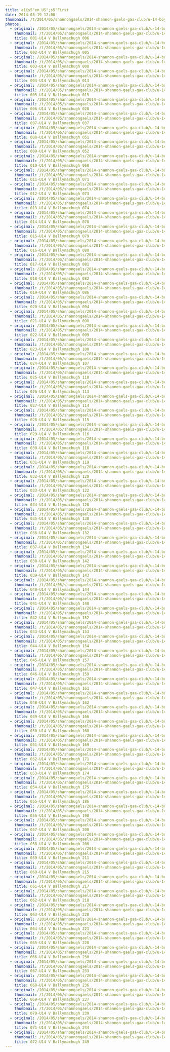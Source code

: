 ```yaml
---
title: a1{s5"en_US";s5"First
date: 2014-05-19 12:00
thumbnail: /t/2014/05/shannongaels/2014-shannon-gaels-gaa-club/u-14-boys-v-ballymachugh/first-half/001-u14-v-ballymachugh-006.jpg
photos:
  - original: /2014/05/shannongaels/2014-shannon-gaels-gaa-club/u-14-boys-v-ballymachugh/first-half/001-u14-v-ballymachugh-006.jpg
    thumbnail: /t/2014/05/shannongaels/2014-shannon-gaels-gaa-club/u-14-boys-v-ballymachugh/first-half/001-u14-v-ballymachugh-006.jpg
    title: 001-U14 V Ballymachugh 006
  - original: /2014/05/shannongaels/2014-shannon-gaels-gaa-club/u-14-boys-v-ballymachugh/first-half/002-u14-v-ballymachugh-005.jpg
    thumbnail: /t/2014/05/shannongaels/2014-shannon-gaels-gaa-club/u-14-boys-v-ballymachugh/first-half/002-u14-v-ballymachugh-005.jpg
    title: 002-U14 V Ballymachugh 005
  - original: /2014/05/shannongaels/2014-shannon-gaels-gaa-club/u-14-boys-v-ballymachugh/first-half/003-u14-v-ballymachugh-008.jpg
    thumbnail: /t/2014/05/shannongaels/2014-shannon-gaels-gaa-club/u-14-boys-v-ballymachugh/first-half/003-u14-v-ballymachugh-008.jpg
    title: 003-U14 V Ballymachugh 008
  - original: /2014/05/shannongaels/2014-shannon-gaels-gaa-club/u-14-boys-v-ballymachugh/first-half/004-u14-v-ballymachugh-013.jpg
    thumbnail: /t/2014/05/shannongaels/2014-shannon-gaels-gaa-club/u-14-boys-v-ballymachugh/first-half/004-u14-v-ballymachugh-013.jpg
    title: 004-U14 V Ballymachugh 013
  - original: /2014/05/shannongaels/2014-shannon-gaels-gaa-club/u-14-boys-v-ballymachugh/first-half/005-u14-v-ballymachugh-015.jpg
    thumbnail: /t/2014/05/shannongaels/2014-shannon-gaels-gaa-club/u-14-boys-v-ballymachugh/first-half/005-u14-v-ballymachugh-015.jpg
    title: 005-U14 V Ballymachugh 015
  - original: /2014/05/shannongaels/2014-shannon-gaels-gaa-club/u-14-boys-v-ballymachugh/first-half/006-u14-v-ballymachugh-028.jpg
    thumbnail: /t/2014/05/shannongaels/2014-shannon-gaels-gaa-club/u-14-boys-v-ballymachugh/first-half/006-u14-v-ballymachugh-028.jpg
    title: 006-U14 V Ballymachugh 028
  - original: /2014/05/shannongaels/2014-shannon-gaels-gaa-club/u-14-boys-v-ballymachugh/first-half/007-u14-v-ballymachugh-037.jpg
    thumbnail: /t/2014/05/shannongaels/2014-shannon-gaels-gaa-club/u-14-boys-v-ballymachugh/first-half/007-u14-v-ballymachugh-037.jpg
    title: 007-U14 V Ballymachugh 037
  - original: /2014/05/shannongaels/2014-shannon-gaels-gaa-club/u-14-boys-v-ballymachugh/first-half/008-u14-v-ballymachugh-051.jpg
    thumbnail: /t/2014/05/shannongaels/2014-shannon-gaels-gaa-club/u-14-boys-v-ballymachugh/first-half/008-u14-v-ballymachugh-051.jpg
    title: 008-U14 V Ballymachugh 051
  - original: /2014/05/shannongaels/2014-shannon-gaels-gaa-club/u-14-boys-v-ballymachugh/first-half/009-u14-v-ballymachugh-052.jpg
    thumbnail: /t/2014/05/shannongaels/2014-shannon-gaels-gaa-club/u-14-boys-v-ballymachugh/first-half/009-u14-v-ballymachugh-052.jpg
    title: 009-U14 V Ballymachugh 052
  - original: /2014/05/shannongaels/2014-shannon-gaels-gaa-club/u-14-boys-v-ballymachugh/first-half/010-u14-v-ballymachugh-068.jpg
    thumbnail: /t/2014/05/shannongaels/2014-shannon-gaels-gaa-club/u-14-boys-v-ballymachugh/first-half/010-u14-v-ballymachugh-068.jpg
    title: 010-U14 V Ballymachugh 068
  - original: /2014/05/shannongaels/2014-shannon-gaels-gaa-club/u-14-boys-v-ballymachugh/first-half/011-u14-v-ballymachugh-071.jpg
    thumbnail: /t/2014/05/shannongaels/2014-shannon-gaels-gaa-club/u-14-boys-v-ballymachugh/first-half/011-u14-v-ballymachugh-071.jpg
    title: 011-U14 V Ballymachugh 071
  - original: /2014/05/shannongaels/2014-shannon-gaels-gaa-club/u-14-boys-v-ballymachugh/first-half/012-u14-v-ballymachugh-073.jpg
    thumbnail: /t/2014/05/shannongaels/2014-shannon-gaels-gaa-club/u-14-boys-v-ballymachugh/first-half/012-u14-v-ballymachugh-073.jpg
    title: 012-U14 V Ballymachugh 073
  - original: /2014/05/shannongaels/2014-shannon-gaels-gaa-club/u-14-boys-v-ballymachugh/first-half/013-u14-v-ballymachugh-074.jpg
    thumbnail: /t/2014/05/shannongaels/2014-shannon-gaels-gaa-club/u-14-boys-v-ballymachugh/first-half/013-u14-v-ballymachugh-074.jpg
    title: 013-U14 V Ballymachugh 074
  - original: /2014/05/shannongaels/2014-shannon-gaels-gaa-club/u-14-boys-v-ballymachugh/first-half/014-u14-v-ballymachugh-078.jpg
    thumbnail: /t/2014/05/shannongaels/2014-shannon-gaels-gaa-club/u-14-boys-v-ballymachugh/first-half/014-u14-v-ballymachugh-078.jpg
    title: 014-U14 V Ballymachugh 078
  - original: /2014/05/shannongaels/2014-shannon-gaels-gaa-club/u-14-boys-v-ballymachugh/first-half/015-u14-v-ballymachugh-079.jpg
    thumbnail: /t/2014/05/shannongaels/2014-shannon-gaels-gaa-club/u-14-boys-v-ballymachugh/first-half/015-u14-v-ballymachugh-079.jpg
    title: 015-U14 V Ballymachugh 079
  - original: /2014/05/shannongaels/2014-shannon-gaels-gaa-club/u-14-boys-v-ballymachugh/first-half/016-u14-v-ballymachugh-080.jpg
    thumbnail: /t/2014/05/shannongaels/2014-shannon-gaels-gaa-club/u-14-boys-v-ballymachugh/first-half/016-u14-v-ballymachugh-080.jpg
    title: 016-U14 V Ballymachugh 080
  - original: /2014/05/shannongaels/2014-shannon-gaels-gaa-club/u-14-boys-v-ballymachugh/first-half/017-u14-v-ballymachugh-081.jpg
    thumbnail: /t/2014/05/shannongaels/2014-shannon-gaels-gaa-club/u-14-boys-v-ballymachugh/first-half/017-u14-v-ballymachugh-081.jpg
    title: 017-U14 V Ballymachugh 081
  - original: /2014/05/shannongaels/2014-shannon-gaels-gaa-club/u-14-boys-v-ballymachugh/first-half/018-u14-v-ballymachugh-082.jpg
    thumbnail: /t/2014/05/shannongaels/2014-shannon-gaels-gaa-club/u-14-boys-v-ballymachugh/first-half/018-u14-v-ballymachugh-082.jpg
    title: 018-U14 V Ballymachugh 082
  - original: /2014/05/shannongaels/2014-shannon-gaels-gaa-club/u-14-boys-v-ballymachugh/first-half/019-u14-v-ballymachugh-086.jpg
    thumbnail: /t/2014/05/shannongaels/2014-shannon-gaels-gaa-club/u-14-boys-v-ballymachugh/first-half/019-u14-v-ballymachugh-086.jpg
    title: 019-U14 V Ballymachugh 086
  - original: /2014/05/shannongaels/2014-shannon-gaels-gaa-club/u-14-boys-v-ballymachugh/first-half/020-u14-v-ballymachugh-094.jpg
    thumbnail: /t/2014/05/shannongaels/2014-shannon-gaels-gaa-club/u-14-boys-v-ballymachugh/first-half/020-u14-v-ballymachugh-094.jpg
    title: 020-U14 V Ballymachugh 094
  - original: /2014/05/shannongaels/2014-shannon-gaels-gaa-club/u-14-boys-v-ballymachugh/first-half/021-u14-v-ballymachugh-098.jpg
    thumbnail: /t/2014/05/shannongaels/2014-shannon-gaels-gaa-club/u-14-boys-v-ballymachugh/first-half/021-u14-v-ballymachugh-098.jpg
    title: 021-U14 V Ballymachugh 098
  - original: /2014/05/shannongaels/2014-shannon-gaels-gaa-club/u-14-boys-v-ballymachugh/first-half/022-u14-v-ballymachugh-099.jpg
    thumbnail: /t/2014/05/shannongaels/2014-shannon-gaels-gaa-club/u-14-boys-v-ballymachugh/first-half/022-u14-v-ballymachugh-099.jpg
    title: 022-U14 V Ballymachugh 099
  - original: /2014/05/shannongaels/2014-shannon-gaels-gaa-club/u-14-boys-v-ballymachugh/first-half/023-u14-v-ballymachugh-100.jpg
    thumbnail: /t/2014/05/shannongaels/2014-shannon-gaels-gaa-club/u-14-boys-v-ballymachugh/first-half/023-u14-v-ballymachugh-100.jpg
    title: 023-U14 V Ballymachugh 100
  - original: /2014/05/shannongaels/2014-shannon-gaels-gaa-club/u-14-boys-v-ballymachugh/first-half/024-u14-v-ballymachugh-107.jpg
    thumbnail: /t/2014/05/shannongaels/2014-shannon-gaels-gaa-club/u-14-boys-v-ballymachugh/first-half/024-u14-v-ballymachugh-107.jpg
    title: 024-U14 V Ballymachugh 107
  - original: /2014/05/shannongaels/2014-shannon-gaels-gaa-club/u-14-boys-v-ballymachugh/first-half/025-u14-v-ballymachugh-110.jpg
    thumbnail: /t/2014/05/shannongaels/2014-shannon-gaels-gaa-club/u-14-boys-v-ballymachugh/first-half/025-u14-v-ballymachugh-110.jpg
    title: 025-U14 V Ballymachugh 110
  - original: /2014/05/shannongaels/2014-shannon-gaels-gaa-club/u-14-boys-v-ballymachugh/first-half/026-u14-v-ballymachugh-113.jpg
    thumbnail: /t/2014/05/shannongaels/2014-shannon-gaels-gaa-club/u-14-boys-v-ballymachugh/first-half/026-u14-v-ballymachugh-113.jpg
    title: 026-U14 V Ballymachugh 113
  - original: /2014/05/shannongaels/2014-shannon-gaels-gaa-club/u-14-boys-v-ballymachugh/first-half/027-u14-v-ballymachugh-114.jpg
    thumbnail: /t/2014/05/shannongaels/2014-shannon-gaels-gaa-club/u-14-boys-v-ballymachugh/first-half/027-u14-v-ballymachugh-114.jpg
    title: 027-U14 V Ballymachugh 114
  - original: /2014/05/shannongaels/2014-shannon-gaels-gaa-club/u-14-boys-v-ballymachugh/first-half/028-u14-v-ballymachugh-115.jpg
    thumbnail: /t/2014/05/shannongaels/2014-shannon-gaels-gaa-club/u-14-boys-v-ballymachugh/first-half/028-u14-v-ballymachugh-115.jpg
    title: 028-U14 V Ballymachugh 115
  - original: /2014/05/shannongaels/2014-shannon-gaels-gaa-club/u-14-boys-v-ballymachugh/first-half/029-u14-v-ballymachugh-116.jpg
    thumbnail: /t/2014/05/shannongaels/2014-shannon-gaels-gaa-club/u-14-boys-v-ballymachugh/first-half/029-u14-v-ballymachugh-116.jpg
    title: 029-U14 V Ballymachugh 116
  - original: /2014/05/shannongaels/2014-shannon-gaels-gaa-club/u-14-boys-v-ballymachugh/first-half/030-u14-v-ballymachugh-118.jpg
    thumbnail: /t/2014/05/shannongaels/2014-shannon-gaels-gaa-club/u-14-boys-v-ballymachugh/first-half/030-u14-v-ballymachugh-118.jpg
    title: 030-U14 V Ballymachugh 118
  - original: /2014/05/shannongaels/2014-shannon-gaels-gaa-club/u-14-boys-v-ballymachugh/first-half/031-u14-v-ballymachugh-119.jpg
    thumbnail: /t/2014/05/shannongaels/2014-shannon-gaels-gaa-club/u-14-boys-v-ballymachugh/first-half/031-u14-v-ballymachugh-119.jpg
    title: 031-U14 V Ballymachugh 119
  - original: /2014/05/shannongaels/2014-shannon-gaels-gaa-club/u-14-boys-v-ballymachugh/first-half/032-u14-v-ballymachugh-120.jpg
    thumbnail: /t/2014/05/shannongaels/2014-shannon-gaels-gaa-club/u-14-boys-v-ballymachugh/first-half/032-u14-v-ballymachugh-120.jpg
    title: 032-U14 V Ballymachugh 120
  - original: /2014/05/shannongaels/2014-shannon-gaels-gaa-club/u-14-boys-v-ballymachugh/first-half/033-u14-v-ballymachugh-122.jpg
    thumbnail: /t/2014/05/shannongaels/2014-shannon-gaels-gaa-club/u-14-boys-v-ballymachugh/first-half/033-u14-v-ballymachugh-122.jpg
    title: 033-U14 V Ballymachugh 122
  - original: /2014/05/shannongaels/2014-shannon-gaels-gaa-club/u-14-boys-v-ballymachugh/first-half/034-u14-v-ballymachugh-128.jpg
    thumbnail: /t/2014/05/shannongaels/2014-shannon-gaels-gaa-club/u-14-boys-v-ballymachugh/first-half/034-u14-v-ballymachugh-128.jpg
    title: 034-U14 V Ballymachugh 128
  - original: /2014/05/shannongaels/2014-shannon-gaels-gaa-club/u-14-boys-v-ballymachugh/first-half/035-u14-v-ballymachugh-130.jpg
    thumbnail: /t/2014/05/shannongaels/2014-shannon-gaels-gaa-club/u-14-boys-v-ballymachugh/first-half/035-u14-v-ballymachugh-130.jpg
    title: 035-U14 V Ballymachugh 130
  - original: /2014/05/shannongaels/2014-shannon-gaels-gaa-club/u-14-boys-v-ballymachugh/first-half/036-u14-v-ballymachugh-132.jpg
    thumbnail: /t/2014/05/shannongaels/2014-shannon-gaels-gaa-club/u-14-boys-v-ballymachugh/first-half/036-u14-v-ballymachugh-132.jpg
    title: 036-U14 V Ballymachugh 132
  - original: /2014/05/shannongaels/2014-shannon-gaels-gaa-club/u-14-boys-v-ballymachugh/first-half/037-u14-v-ballymachugh-134.jpg
    thumbnail: /t/2014/05/shannongaels/2014-shannon-gaels-gaa-club/u-14-boys-v-ballymachugh/first-half/037-u14-v-ballymachugh-134.jpg
    title: 037-U14 V Ballymachugh 134
  - original: /2014/05/shannongaels/2014-shannon-gaels-gaa-club/u-14-boys-v-ballymachugh/first-half/038-u14-v-ballymachugh-142.jpg
    thumbnail: /t/2014/05/shannongaels/2014-shannon-gaels-gaa-club/u-14-boys-v-ballymachugh/first-half/038-u14-v-ballymachugh-142.jpg
    title: 038-U14 V Ballymachugh 142
  - original: /2014/05/shannongaels/2014-shannon-gaels-gaa-club/u-14-boys-v-ballymachugh/first-half/039-u14-v-ballymachugh-143.jpg
    thumbnail: /t/2014/05/shannongaels/2014-shannon-gaels-gaa-club/u-14-boys-v-ballymachugh/first-half/039-u14-v-ballymachugh-143.jpg
    title: 039-U14 V Ballymachugh 143
  - original: /2014/05/shannongaels/2014-shannon-gaels-gaa-club/u-14-boys-v-ballymachugh/first-half/040-u14-v-ballymachugh-144.jpg
    thumbnail: /t/2014/05/shannongaels/2014-shannon-gaels-gaa-club/u-14-boys-v-ballymachugh/first-half/040-u14-v-ballymachugh-144.jpg
    title: 040-U14 V Ballymachugh 144
  - original: /2014/05/shannongaels/2014-shannon-gaels-gaa-club/u-14-boys-v-ballymachugh/first-half/041-u14-v-ballymachugh-148.jpg
    thumbnail: /t/2014/05/shannongaels/2014-shannon-gaels-gaa-club/u-14-boys-v-ballymachugh/first-half/041-u14-v-ballymachugh-148.jpg
    title: 041-U14 V Ballymachugh 148
  - original: /2014/05/shannongaels/2014-shannon-gaels-gaa-club/u-14-boys-v-ballymachugh/first-half/042-u14-v-ballymachugh-152.jpg
    thumbnail: /t/2014/05/shannongaels/2014-shannon-gaels-gaa-club/u-14-boys-v-ballymachugh/first-half/042-u14-v-ballymachugh-152.jpg
    title: 042-U14 V Ballymachugh 152
  - original: /2014/05/shannongaels/2014-shannon-gaels-gaa-club/u-14-boys-v-ballymachugh/first-half/043-u14-v-ballymachugh-153.jpg
    thumbnail: /t/2014/05/shannongaels/2014-shannon-gaels-gaa-club/u-14-boys-v-ballymachugh/first-half/043-u14-v-ballymachugh-153.jpg
    title: 043-U14 V Ballymachugh 153
  - original: /2014/05/shannongaels/2014-shannon-gaels-gaa-club/u-14-boys-v-ballymachugh/first-half/044-u14-v-ballymachugh-154.jpg
    thumbnail: /t/2014/05/shannongaels/2014-shannon-gaels-gaa-club/u-14-boys-v-ballymachugh/first-half/044-u14-v-ballymachugh-154.jpg
    title: 044-U14 V Ballymachugh 154
  - original: /2014/05/shannongaels/2014-shannon-gaels-gaa-club/u-14-boys-v-ballymachugh/first-half/045-u14-v-ballymachugh-157.jpg
    thumbnail: /t/2014/05/shannongaels/2014-shannon-gaels-gaa-club/u-14-boys-v-ballymachugh/first-half/045-u14-v-ballymachugh-157.jpg
    title: 045-U14 V Ballymachugh 157
  - original: /2014/05/shannongaels/2014-shannon-gaels-gaa-club/u-14-boys-v-ballymachugh/first-half/046-u14-v-ballymachugh-159.jpg
    thumbnail: /t/2014/05/shannongaels/2014-shannon-gaels-gaa-club/u-14-boys-v-ballymachugh/first-half/046-u14-v-ballymachugh-159.jpg
    title: 046-U14 V Ballymachugh 159
  - original: /2014/05/shannongaels/2014-shannon-gaels-gaa-club/u-14-boys-v-ballymachugh/first-half/047-u14-v-ballymachugh-161.jpg
    thumbnail: /t/2014/05/shannongaels/2014-shannon-gaels-gaa-club/u-14-boys-v-ballymachugh/first-half/047-u14-v-ballymachugh-161.jpg
    title: 047-U14 V Ballymachugh 161
  - original: /2014/05/shannongaels/2014-shannon-gaels-gaa-club/u-14-boys-v-ballymachugh/first-half/048-u14-v-ballymachugh-162.jpg
    thumbnail: /t/2014/05/shannongaels/2014-shannon-gaels-gaa-club/u-14-boys-v-ballymachugh/first-half/048-u14-v-ballymachugh-162.jpg
    title: 048-U14 V Ballymachugh 162
  - original: /2014/05/shannongaels/2014-shannon-gaels-gaa-club/u-14-boys-v-ballymachugh/first-half/049-u14-v-ballymachugh-166.jpg
    thumbnail: /t/2014/05/shannongaels/2014-shannon-gaels-gaa-club/u-14-boys-v-ballymachugh/first-half/049-u14-v-ballymachugh-166.jpg
    title: 049-U14 V Ballymachugh 166
  - original: /2014/05/shannongaels/2014-shannon-gaels-gaa-club/u-14-boys-v-ballymachugh/first-half/050-u14-v-ballymachugh-168.jpg
    thumbnail: /t/2014/05/shannongaels/2014-shannon-gaels-gaa-club/u-14-boys-v-ballymachugh/first-half/050-u14-v-ballymachugh-168.jpg
    title: 050-U14 V Ballymachugh 168
  - original: /2014/05/shannongaels/2014-shannon-gaels-gaa-club/u-14-boys-v-ballymachugh/first-half/051-u14-v-ballymachugh-169.jpg
    thumbnail: /t/2014/05/shannongaels/2014-shannon-gaels-gaa-club/u-14-boys-v-ballymachugh/first-half/051-u14-v-ballymachugh-169.jpg
    title: 051-U14 V Ballymachugh 169
  - original: /2014/05/shannongaels/2014-shannon-gaels-gaa-club/u-14-boys-v-ballymachugh/first-half/052-u14-v-ballymachugh-171.jpg
    thumbnail: /t/2014/05/shannongaels/2014-shannon-gaels-gaa-club/u-14-boys-v-ballymachugh/first-half/052-u14-v-ballymachugh-171.jpg
    title: 052-U14 V Ballymachugh 171
  - original: /2014/05/shannongaels/2014-shannon-gaels-gaa-club/u-14-boys-v-ballymachugh/first-half/053-u14-v-ballymachugh-174.jpg
    thumbnail: /t/2014/05/shannongaels/2014-shannon-gaels-gaa-club/u-14-boys-v-ballymachugh/first-half/053-u14-v-ballymachugh-174.jpg
    title: 053-U14 V Ballymachugh 174
  - original: /2014/05/shannongaels/2014-shannon-gaels-gaa-club/u-14-boys-v-ballymachugh/first-half/054-u14-v-ballymachugh-175.jpg
    thumbnail: /t/2014/05/shannongaels/2014-shannon-gaels-gaa-club/u-14-boys-v-ballymachugh/first-half/054-u14-v-ballymachugh-175.jpg
    title: 054-U14 V Ballymachugh 175
  - original: /2014/05/shannongaels/2014-shannon-gaels-gaa-club/u-14-boys-v-ballymachugh/first-half/055-u14-v-ballymachugh-186.jpg
    thumbnail: /t/2014/05/shannongaels/2014-shannon-gaels-gaa-club/u-14-boys-v-ballymachugh/first-half/055-u14-v-ballymachugh-186.jpg
    title: 055-U14 V Ballymachugh 186
  - original: /2014/05/shannongaels/2014-shannon-gaels-gaa-club/u-14-boys-v-ballymachugh/first-half/056-u14-v-ballymachugh-198.jpg
    thumbnail: /t/2014/05/shannongaels/2014-shannon-gaels-gaa-club/u-14-boys-v-ballymachugh/first-half/056-u14-v-ballymachugh-198.jpg
    title: 056-U14 V Ballymachugh 198
  - original: /2014/05/shannongaels/2014-shannon-gaels-gaa-club/u-14-boys-v-ballymachugh/first-half/057-u14-v-ballymachugh-200.jpg
    thumbnail: /t/2014/05/shannongaels/2014-shannon-gaels-gaa-club/u-14-boys-v-ballymachugh/first-half/057-u14-v-ballymachugh-200.jpg
    title: 057-U14 V Ballymachugh 200
  - original: /2014/05/shannongaels/2014-shannon-gaels-gaa-club/u-14-boys-v-ballymachugh/first-half/058-u14-v-ballymachugh-206.jpg
    thumbnail: /t/2014/05/shannongaels/2014-shannon-gaels-gaa-club/u-14-boys-v-ballymachugh/first-half/058-u14-v-ballymachugh-206.jpg
    title: 058-U14 V Ballymachugh 206
  - original: /2014/05/shannongaels/2014-shannon-gaels-gaa-club/u-14-boys-v-ballymachugh/first-half/059-u14-v-ballymachugh-211.jpg
    thumbnail: /t/2014/05/shannongaels/2014-shannon-gaels-gaa-club/u-14-boys-v-ballymachugh/first-half/059-u14-v-ballymachugh-211.jpg
    title: 059-U14 V Ballymachugh 211
  - original: /2014/05/shannongaels/2014-shannon-gaels-gaa-club/u-14-boys-v-ballymachugh/first-half/060-u14-v-ballymachugh-215.jpg
    thumbnail: /t/2014/05/shannongaels/2014-shannon-gaels-gaa-club/u-14-boys-v-ballymachugh/first-half/060-u14-v-ballymachugh-215.jpg
    title: 060-U14 V Ballymachugh 215
  - original: /2014/05/shannongaels/2014-shannon-gaels-gaa-club/u-14-boys-v-ballymachugh/first-half/061-u14-v-ballymachugh-217.jpg
    thumbnail: /t/2014/05/shannongaels/2014-shannon-gaels-gaa-club/u-14-boys-v-ballymachugh/first-half/061-u14-v-ballymachugh-217.jpg
    title: 061-U14 V Ballymachugh 217
  - original: /2014/05/shannongaels/2014-shannon-gaels-gaa-club/u-14-boys-v-ballymachugh/first-half/062-u14-v-ballymachugh-218.jpg
    thumbnail: /t/2014/05/shannongaels/2014-shannon-gaels-gaa-club/u-14-boys-v-ballymachugh/first-half/062-u14-v-ballymachugh-218.jpg
    title: 062-U14 V Ballymachugh 218
  - original: /2014/05/shannongaels/2014-shannon-gaels-gaa-club/u-14-boys-v-ballymachugh/first-half/063-u14-v-ballymachugh-220.jpg
    thumbnail: /t/2014/05/shannongaels/2014-shannon-gaels-gaa-club/u-14-boys-v-ballymachugh/first-half/063-u14-v-ballymachugh-220.jpg
    title: 063-U14 V Ballymachugh 220
  - original: /2014/05/shannongaels/2014-shannon-gaels-gaa-club/u-14-boys-v-ballymachugh/first-half/064-u14-v-ballymachugh-221.jpg
    thumbnail: /t/2014/05/shannongaels/2014-shannon-gaels-gaa-club/u-14-boys-v-ballymachugh/first-half/064-u14-v-ballymachugh-221.jpg
    title: 064-U14 V Ballymachugh 221
  - original: /2014/05/shannongaels/2014-shannon-gaels-gaa-club/u-14-boys-v-ballymachugh/first-half/065-u14-v-ballymachugh-228.jpg
    thumbnail: /t/2014/05/shannongaels/2014-shannon-gaels-gaa-club/u-14-boys-v-ballymachugh/first-half/065-u14-v-ballymachugh-228.jpg
    title: 065-U14 V Ballymachugh 228
  - original: /2014/05/shannongaels/2014-shannon-gaels-gaa-club/u-14-boys-v-ballymachugh/first-half/066-u14-v-ballymachugh-230.jpg
    thumbnail: /t/2014/05/shannongaels/2014-shannon-gaels-gaa-club/u-14-boys-v-ballymachugh/first-half/066-u14-v-ballymachugh-230.jpg
    title: 066-U14 V Ballymachugh 230
  - original: /2014/05/shannongaels/2014-shannon-gaels-gaa-club/u-14-boys-v-ballymachugh/first-half/067-u14-v-ballymachugh-233.jpg
    thumbnail: /t/2014/05/shannongaels/2014-shannon-gaels-gaa-club/u-14-boys-v-ballymachugh/first-half/067-u14-v-ballymachugh-233.jpg
    title: 067-U14 V Ballymachugh 233
  - original: /2014/05/shannongaels/2014-shannon-gaels-gaa-club/u-14-boys-v-ballymachugh/first-half/068-u14-v-ballymachugh-236.jpg
    thumbnail: /t/2014/05/shannongaels/2014-shannon-gaels-gaa-club/u-14-boys-v-ballymachugh/first-half/068-u14-v-ballymachugh-236.jpg
    title: 068-U14 V Ballymachugh 236
  - original: /2014/05/shannongaels/2014-shannon-gaels-gaa-club/u-14-boys-v-ballymachugh/first-half/069-u14-v-ballymachugh-237.jpg
    thumbnail: /t/2014/05/shannongaels/2014-shannon-gaels-gaa-club/u-14-boys-v-ballymachugh/first-half/069-u14-v-ballymachugh-237.jpg
    title: 069-U14 V Ballymachugh 237
  - original: /2014/05/shannongaels/2014-shannon-gaels-gaa-club/u-14-boys-v-ballymachugh/first-half/070-u14-v-ballymachugh-239.jpg
    thumbnail: /t/2014/05/shannongaels/2014-shannon-gaels-gaa-club/u-14-boys-v-ballymachugh/first-half/070-u14-v-ballymachugh-239.jpg
    title: 070-U14 V Ballymachugh 239
  - original: /2014/05/shannongaels/2014-shannon-gaels-gaa-club/u-14-boys-v-ballymachugh/first-half/071-u14-v-ballymachugh-244.jpg
    thumbnail: /t/2014/05/shannongaels/2014-shannon-gaels-gaa-club/u-14-boys-v-ballymachugh/first-half/071-u14-v-ballymachugh-244.jpg
    title: 071-U14 V Ballymachugh 244
  - original: /2014/05/shannongaels/2014-shannon-gaels-gaa-club/u-14-boys-v-ballymachugh/first-half/072-u14-v-ballymachugh-249.jpg
    thumbnail: /t/2014/05/shannongaels/2014-shannon-gaels-gaa-club/u-14-boys-v-ballymachugh/first-half/072-u14-v-ballymachugh-249.jpg
    title: 072-U14 V Ballymachugh 249
---
```

